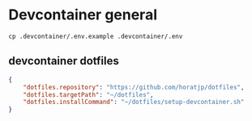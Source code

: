 # Devcontainer general

```
cp .devcontainer/.env.example .devcontainer/.env
```

## devcontainer dotfiles 

```json
{
    "dotfiles.repository": "https://github.com/horatjp/dotfiles",
    "dotfiles.targetPath": "~/dotfiles",
    "dotfiles.installCommand": "~/dotfiles/setup-devcontainer.sh"
}
```
